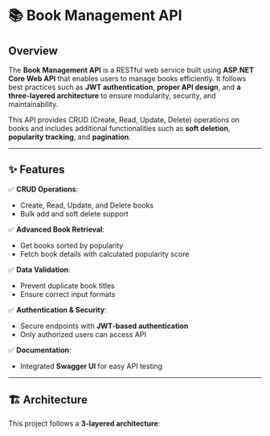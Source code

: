 # 📚 Book Management API

## Overview

The **Book Management API** is a RESTful web service built using **ASP.NET Core Web API** that enables users to manage books efficiently. It follows best practices such as **JWT authentication**, **proper API design**, and **a three-layered architecture** to ensure modularity, security, and maintainability.

This API provides CRUD (Create, Read, Update, Delete) operations on books and includes additional functionalities such as **soft deletion**, **popularity tracking**, and **pagination**.

---

## ✨ Features

✅ **CRUD Operations**:  
- Create, Read, Update, and Delete books  
- Bulk add and soft delete support  

✅ **Advanced Book Retrieval**:  
- Get books sorted by popularity  
- Fetch book details with calculated popularity score  

✅ **Data Validation**:  
- Prevent duplicate book titles  
- Ensure correct input formats  

✅ **Authentication & Security**:  
- Secure endpoints with **JWT-based authentication**  
- Only authorized users can access API  

✅ **Documentation**:  
- Integrated **Swagger UI** for easy API testing  

---

## 🏗️ Architecture

This project follows a **3-layered architecture**:

